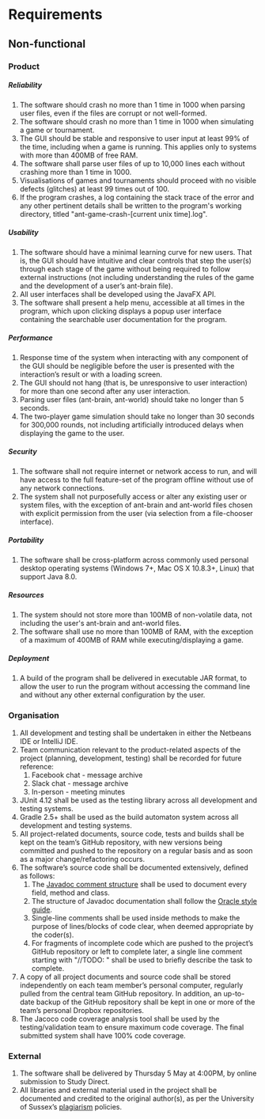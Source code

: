# Requirements

## Non-functional

### Product

##### Reliability

1. The software should crash no more than 1 time in 1000 when parsing user files, even if the files are corrupt or not well-formed.
2. The software should crash no more than 1 time in 1000 when simulating a game or tournament.
3. The GUI should be stable and responsive to user input at least 99% of the time, including when a game is running. This applies only to systems with more than 400MB of free RAM.
4. The software shall parse user files of up to 10,000 lines each without crashing more than 1 time in 1000.
5. Visualisations of games and tournaments should proceed with no visible defects (glitches) at least 99 times out of 100. 
6. If the program crashes, a log containing the stack trace of the error and any other pertinent details shall be
written to the program's working directory, titled "ant-game-crash-[current unix time].log".

##### Usability

1. The software should have a minimal learning curve for new users. That is, the GUI should have intuitive and clear controls that step the user(s) through each stage of the game without being required to follow external instructions (not including understanding the rules of the game and the development of a user’s ant-brain file).
2. All user interfaces shall be developed using the JavaFX API.
3. The software shall present a help menu, accessible at all times in the program, which upon clicking displays a popup user interface containing the searchable user documentation for the program.

##### Performance

1. Response time of the system when interacting with any component of the GUI should be negligible before the user is presented with the interaction’s result or with a loading screen.
2. The GUI should not hang (that is, be unresponsive to user interaction) for more than one second after any user interaction.
3. Parsing user files (ant-brain, ant-world) should take no longer than 5 seconds.
4. The two-player game simulation should take no longer than 30 seconds for 300,000 rounds, not including artificially introduced  delays when displaying the game to the user.

##### Security

1. The software shall not require internet or network access to run, and will have access to the full feature-set of the program offline without use of any network connections.
2. The system shall not purposefully access or alter any existing user or system files, with the exception of ant-brain and ant-world files chosen with explicit permission from the user (via selection from a file-chooser interface). 

##### Portability

1. The software shall be cross-platform across commonly used personal desktop operating systems (Windows 7+, Mac OS X 10.8.3+, Linux) that support Java 8.0.

##### Resources

1. The system should not store more than 100MB of non-volatile data, not including the user's ant-brain and ant-world files.
2. The software shall use no more than 100MB of RAM, with the exception of a maximum of 400MB of RAM while executing/displaying a game.

##### Deployment

1. A build of the program shall be delivered in executable JAR format, to allow the user to run the program without accessing the command line and without any other external configuration by the user.

### Organisation

1. All development and testing shall be undertaken in either the Netbeans IDE or IntelliJ IDE.
2. Team communication relevant to the product-related aspects of the project (planning, development, testing) shall be recorded for future reference:
	1. Facebook chat - message archive
	2. Slack chat - message archive
	3. In-person - meeting minutes
3. JUnit 4.12 shall be used as the testing library across all development and testing systems.
4. Gradle 2.5+ shall be used as the build automaton system across all development and testing systems.
5. All project-related documents, source code, tests and builds shall be kept on the team’s GitHub repository, with new versions being committed and pushed to the repository on a regular basis and as soon as a major change/refactoring occurs.
6. The software’s source code shall be documented extensively, defined as follows:
	1. The [Javadoc comment structure](http://www.oracle.com/technetwork/java/javase/documentation/index-jsp-135444.html) shall be used to document every field, method and class.
	2. The structure of Javadoc documentation shall follow the [Oracle style guide](http://www.oracle.com/technetwork/java/javase/documentation/index-137868.html).
	3. Single-line comments shall be used inside methods to make the purpose of lines/blocks of code clear, when deemed appropriate by the coder(s).
	4. For fragments of incomplete code which are pushed to the project’s GitHub repository or left to complete later, a
    single line comment starting with "//TODO: " shall be used to briefly describe the task to complete.
7. A copy of all project documents and source code shall be stored independently on each team member’s personal computer, regularly pulled from the central team GitHub repository. In addition, an up-to-date backup of the GitHub repository shall be kept in one or more of the team’s personal Dropbox repositories.
8. The Jacoco code coverage analysis tool shall be used by the testing/validation team to ensure maximum code coverage. The final submitted system shall have 100% code coverage.

### External

1. The software shall be delivered by Thursday 5 May at 4:00PM, by online submission to Study Direct.
2. All libraries and external material used in the project shall be documented and credited to the original author(s), as per the University of Sussex’s [plagiarism](http://www.sussex.ac.uk/s3/?id=35) policies.
